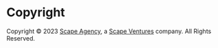 # Copyright

Copyright &copy; 2023 [Scape Agency](https://www.scape.agency/), a [Scape Ventures](https://www.scape.ventures/) company. All Rights Reserved.
